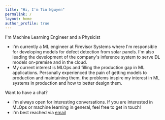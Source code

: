 ```yaml
---
title: "Hi, I'm Tin Nguyen"
permalink: /
layout: home
author_profile: true
---
```


I'm Machine Learning Engineer and a Physicist
- I'm currently a ML engineer at Firevisor Systems where I'm responsible for developing models for defect detection from solar panels. I'm also leading the development of the company's inference system to serve DL models on-premise and in the cloud.
- My current interest is MLOps and filling the production gap in ML applications. Personally experienced the pain of getting models to production and maintaining them, the problems inspire my interest in ML systems in production and how to better design them.

Want to have a chat?
- I'm always open for interesting conversations. If you are interested in MLOps or machine learning in general, feel free to get in touch!
- I'm best reached via [email](mailto:trung.tin.nguyen0309@gmail.com)